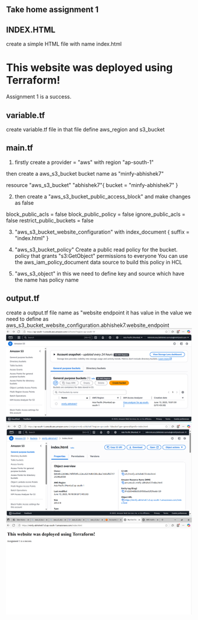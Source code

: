 ## Take home assignment 1 
## INDEX.HTML
 create a simple HTML file with name index.html
 <!DOCTYPE html>
<html>
<head>
  <title>My First Terraform Website</title>
</head>
<body>
  <h1>This website was deployed using Terraform!</h1>
  <p>Assignment 1 is a success.</p>
</body>
</html>

## variable.tf
create variable.tf file 
in that file define aws_region 
and s3_bucket

## main.tf
1) firstly create a provider = "aws"
with region "ap-south-1"

then create a aws_s3_bucket 
bucket name as "minfy-abhishek7"

resource "aws_s3_bucket" "abhishek7"{
  bucket = "minfy-abhishek7"
}

2) then create a  "aws_s3_bucket_public_access_block"
and make changes as false 

  block_public_acls       = false
  block_public_policy     = false
  ignore_public_acls      = false
  restrict_public_buckets = false

3) "aws_s3_bucket_website_configuration"
with 
  index_document {
    suffix = "index.html"
  }

4) "aws_s3_bucket_policy" 
 Create a public read policy for the bucket. 
 policy that grants "s3:GetObject" permissions to everyone
  You can use the aws_iam_policy_document data source to build this policy in HCL

5) "aws_s3_object"
in this we need to define key and source which have the name has policy name 

## output.tf
create a output.tf file name as "website endpoint 
it has value in the value we need to define as  aws_s3_bucket_website_configuration.abhishek7.website_endpoint
![image](s3-dash.png)
![image](s3-index.png)
![image](s3-op.png)
